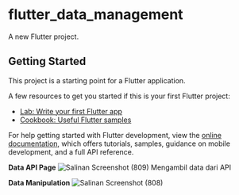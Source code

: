 # flutter_data_management

A new Flutter project.

## Getting Started

This project is a starting point for a Flutter application.

A few resources to get you started if this is your first Flutter project:

- [Lab: Write your first Flutter app](https://docs.flutter.dev/get-started/codelab)
- [Cookbook: Useful Flutter samples](https://docs.flutter.dev/cookbook)

For help getting started with Flutter development, view the
[online documentation](https://docs.flutter.dev/), which offers tutorials,
samples, guidance on mobile development, and a full API reference.

<strong>Data API Page</strong>
![Salinan Screenshot (809)](https://github.com/user-attachments/assets/7d235884-4576-48aa-ace0-43260eda3801)
Mengambil data dari API

<strong>Data Manipulation</strong>
![Salinan Screenshot (808)](https://github.com/user-attachments/assets/c4a8fcb2-0cb0-4a49-a308-cb94ddbe0917)


